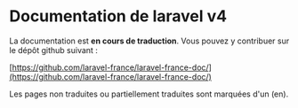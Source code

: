 # Documentation de laravel v4

La documentation est **en cours de traduction**. Vous pouvez y contribuer sur le dépôt github suivant :

[https://github.com/laravel-france/laravel-france-doc/](https://github.com/laravel-france/laravel-france-doc/)

Les pages non traduites ou partiellement traduites sont marquées d'un (en).
